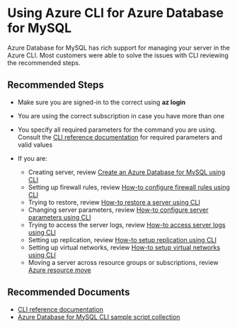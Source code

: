 <properties
    pageTitle="Design, Development, and APIs for MySQL - CLI"
    description="Design, Development, and APIs for MySQL - CLI"
    service="microsoft.dbformysql"
    resource="servers"
    authors="jan-eng"
    ms.author="janeng"
    displayOrder="310"
    selfHelpType="generic"
    supportTopicIds="32640047"
    resourceTags="servers, databases"
    productPesIds="16221"
    cloudEnvironments="public, Fairfax"
    articleId="0f4e6418-9420-4958-9bf6-013ec38d1206"
/>

# Using Azure CLI for Azure Database for MySQL

Azure Database for MySQL has rich support for managing your server in the Azure CLI. Most customers were able to solve the issues with CLI reviewing the recommended steps.

## **Recommended Steps**

* Make sure you are signed-in to the correct using **az login**
* You are using the correct subscription in case you have more than one
* You specify all required parameters for the command you are using. Consult the [CLI reference documentation](https://docs.microsoft.com/cli/azure/mysql?view=azure-cli-latest) for required parameters and valid values
* If you are:

  * Creating server, review [Create an Azure Database for MySQL using CLI](https://docs.microsoft.com/azure/mysql/quickstart-create-mysql-server-database-using-azure-cli)
  * Setting up firewall rules, review [How-to configure firewall rules using CLI](https://docs.microsoft.com/azure/mysql/howto-manage-firewall-using-cli)
  * Trying to restore, review [How-to restore a server using CLI](https://docs.microsoft.com/azure/mysql/howto-restore-server-cli)
  * Changing server parameters, review [How-to configure server parameters using CLI](https://docs.microsoft.com/azure/mysql/howto-configure-server-parameters-using-cli)
  * Trying to access the server logs, review [How-to access server logs using CLI](https://docs.microsoft.com/azure/mysql/howto-configure-server-logs-in-cli)
  * Setting up replication, review [How-to setup replication using CLI](https://docs.microsoft.com/azure/mysql/howto-read-replicas-cli)
  * Setting up virtual networks, review [How-to setup virtual networks using CLI](https://docs.microsoft.com/azure/mysql/howto-manage-vnet-using-cli)
  * Moving a server across resource groups or subscriptions, review [Azure resource move](https://docs.microsoft.com/azure/azure-resource-manager/resource-group-move-resources)


## **Recommended Documents**

* [CLI reference documentation](https://docs.microsoft.com/cli/azure/mysql?view=azure-cli-latest)<br>
* [Azure Database for MySQL CLI sample script collection](https://docs.microsoft.com/azure/mysql/sample-scripts-azure-cli)
